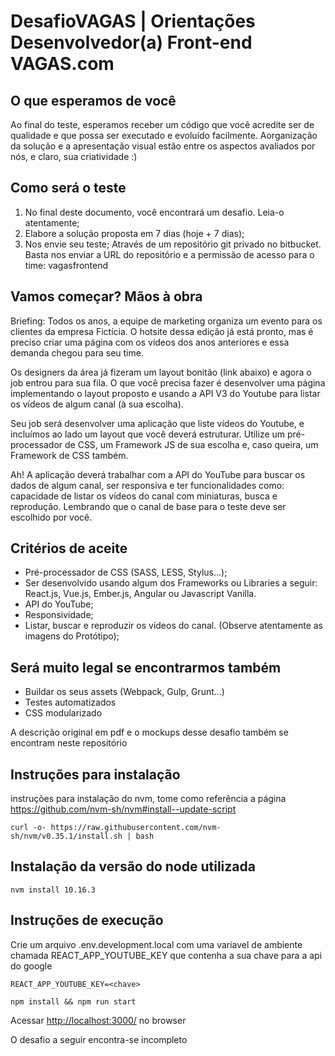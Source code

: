 # DesafioVAGAS | Orientações Desenvolvedor(a) Front-end VAGAS.com

## O que esperamos de você

Ao final do teste, esperamos receber um código que você acredite ser de qualidade e que possa
ser executado e evoluído facilmente. A ​organização da solução e a ​apresentação visual estão
entre os aspectos avaliados por nós, e claro, sua ​criatividade​ :)

## Como será o teste

1. No final deste documento, você encontrará um ​desafio. Leia-o atentamente;
2. Elabore a solução proposta em ​7 dias​ (hoje + 7 dias);
3. Nos envie seu teste;
Através de um repositório ​git privado no bitbucket. Basta nos enviar a URL do repositório
e a permissão de acesso para o time: ​vagasfrontend

## Vamos começar? Mãos à obra

​Briefing: ​Todos os anos, a equipe de marketing organiza um evento para os clientes da
empresa Fictícia. O hotsite dessa edição já está pronto, mas é preciso criar uma página com os
vídeos dos anos anteriores e essa demanda chegou para seu time.

Os designers da área já fizeram um layout bonitão (link abaixo) e agora o job entrou para sua
fila. O que você precisa fazer é desenvolver uma página implementando o layout proposto e
usando a API V3 do Youtube para listar os vídeos de algum canal (à sua escolha).

Seu job será​ ​desenvolver uma aplicação que liste vídeos do Youtube, e incluímos ao lado um
layout que você deverá estruturar. Utilize um pré-processador de CSS, um Framework JS de sua
escolha e, caso queira, um Framework de CSS também.

Ah! A aplicação deverá trabalhar com a ​API do YouTube​ para buscar os dados de algum canal, ser
responsiva e ter funcionalidades como: capacidade de listar os vídeos do canal com miniaturas,
busca e reprodução. Lembrando que o canal de base para o teste deve ser escolhido por você.

## Critérios de aceite

* Pré-processador de CSS (SASS, LESS,
Stylus...);
* Ser desenvolvido usando algum dos
Frameworks ou Libraries a seguir:
React.js​, ​Vue.js​, ​Ember.js​, ​Angular​ ou
Javascript Vanilla​.
* API do YouTube​;
* Responsividade;
* Listar, buscar e reproduzir os vídeos do
canal. (Observe atentamente as imagens
do Protótipo);

## Será muito legal se encontrarmos também  

* Buildar os seus assets (Webpack, Gulp,
Grunt...)
* Testes automatizados
* CSS modularizado

A descrição original em pdf e o mockups desse desafio também se encontram neste repositório

## Instruções para instalação

instruções para instalação do nvm, tome como referência a página
<https://github.com/nvm-sh/nvm#install--update-script>

```shell
curl -o- https://raw.githubusercontent.com/nvm-sh/nvm/v0.35.1/install.sh | bash
```

## Instalação da versão do node utilizada

```shell
nvm install 10.16.3
```

## Instruções de execução

Crie um arquivo .env.development.local com uma variavel de ambiente chamada REACT_APP_YOUTUBE_KEY que contenha a sua chave para a api do google

```shell
REACT_APP_YOUTUBE_KEY=<chave>
```

```shell
npm install && npm run start
```

Acessar <http://localhost:3000/> no browser

O desafio a seguir encontra-se incompleto

